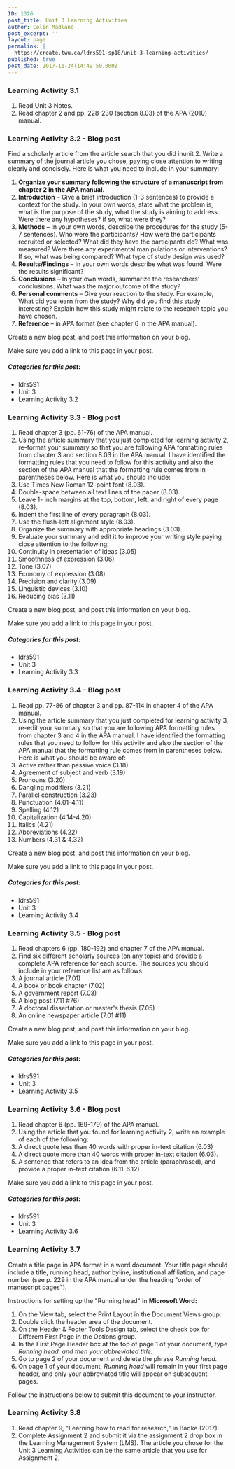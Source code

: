 ```yaml
---
ID: 1326
post_title: Unit 3 Learning Activities
author: Colin Madland
post_excerpt: ''
layout: page
permalink: |
  https://create.twu.ca/ldrs591-sp18/unit-3-learning-activities/
published: true
post_date: 2017-11-24T14:49:50.000Z
---
```


### Learning Activity 3.1

1. Read Unit 3 Notes.
2. Read chapter 2 and pp. 228-230 \(section 8.03\) of the APA \(2010\) manual.

### Learning Activity 3.2 - Blog post

Find a scholarly article from the article search that you did inunit 2. Write a summary of the journal article you chose, paying close attention to writing clearly and concisely. Here is what you need to include in your summary:

1. **Organize your summary following the structure of a manuscript from chapter 2 in the APA manual.**
2. **Introduction** – Give a brief introduction \(1-3 sentences\) to provide a context for the study. In your own words, state what the problem is, what is the purpose of the study, what the study is aiming to address. Were there any hypotheses? if so, what were they?
3. **Methods** – In your own words, describe the procedures for the study \(5-7 sentences\). Who were the participants? How were the participants recruited or selected? What did they have the participants do? What was measured? Were there any experimental manipulations or interventions? If so, what was being compared? What type of study design was used?
4. **Results/Findings** – In your own words describe what was found. Were the results significant?
5. **Conclusions** – In your own words, summarize the researchers’ conclusions. What was the major outcome of the study?
6. **Personal comments** – Give your reaction to the study. For example, What did you learn from the study? Why did you find this study interesting? Explain how this study might relate to the research topic you have chosen.
7. **Reference** – in APA format \(see chapter 6 in the APA manual\).

Create a new blog post, and post this information on your blog.

Make sure you add a link to this page in your post.

##### Categories for this post:

* ldrs591
* Unit 3
* Learning Activity 3.2

### Learning Activity 3.3 - Blog post

1. Read chapter 3 \(pp. 61-76\) of the APA manual.
2. Using the article summary that you just completed for learning activity 2, re-format your summary so that you are following APA formatting rules from chapter 3 and section 8.03 in the APA manual. I have identified the formatting rules that you need to follow for this activity and also the section of the APA manual that the formatting rule comes from in parentheses below. Here is what you should include:
3. Use Times New Roman 12-point font \(8.03\).
4. Double-space between all text lines of the paper \(8.03\).
5. Leave 1- inch margins at the top, bottom, left, and right of every page \(8.03\).
6. Indent the first line of every paragraph \(8.03\).
7. Use the flush-left alignment style \(8.03\).
8. Organize the summary with appropriate headings \(3.03\).
9. Evaluate your summary and edit it to improve your writing style paying close attention to the following:
10. Continuity in presentation of ideas \(3.05\)
11. Smoothness of expression \(3.06\)
12. Tone \(3.07\)
13. Economy of expression \(3.08\)
14. Precision and clarity \(3.09\)
15. Linguistic devices \(3.10\)
16. Reducing bias \(3.11\)

Create a new blog post, and post this information on your blog.

Make sure you add a link to this page in your post.

##### Categories for this post:

* ldrs591
* Unit 3
* Learning Activity 3.3

### Learning Activity 3.4 - Blog post

1. Read pp. 77-86 of chapter 3 and pp. 87-114 in chapter 4 of the APA manual.
2. Using the article summary that you just completed for learning activity 3, re-edit your summary so that you are following APA formatting rules from chapter 3 and 4 in the APA manual. I have identified the formatting rules that you need to follow for this activity and also the section of the APA manual that the formatting rule comes from in parentheses below. Here is what you should be aware of:
3. Active rather than passive voice \(3.18\)
4. Agreement of subject and verb \(3.19\)
5. Pronouns \(3.20\)
6. Dangling modifiers \(3.21\)
7. Parallel construction \(3.23\)
8. Punctuation \(4.01-4.11\)
9. Spelling \(4.12\)
10. Capitalization \(4.14-4.20\)
11. Italics \(4.21\)
12. Abbreviations \(4.22\)
13. Numbers \(4.31 & 4.32\)

Create a new blog post, and post this information on your blog.

Make sure you add a link to this page in your post.

##### Categories for this post:

* ldrs591
* Unit 3
* Learning Activity 3.4

### Learning Activity 3.5 - Blog post

1. Read chapters 6 \(pp. 180-192\) and chapter 7 of the APA manual.
2. Find six different scholarly sources \(on any topic\) and provide a complete APA reference for each source. The sources you should include in your reference list are as follows:
3. A journal article \(7.01\)
4. A book or book chapter \(7.02\)
5. A government report \(7.03\)
6. A blog post \(7.11 \#76\)
7. A doctoral dissertation or master's thesis \(7.05\)
8. An online newspaper article \(7.01 \#11\)

Create a new blog post, and post this information on your blog.

Make sure you add a link to this page in your post.

##### Categories for this post:

* ldrs591
* Unit 3
* Learning Activity 3.5

### Learning Activity 3.6 - Blog post

1. Read chapter 6 \(pp. 169-179\) of the APA manual.
2. Using the article that you found for learning activity 2, write an example of each of the following:
3. A direct quote less than 40 words with proper in-text citation \(6.03\)
4. A direct quote more than 40 words with proper in-text citation \(6.03\).
5. A sentence that refers to an idea from the article \(paraphrased\), and provide a proper in-text citation \(6.11-6.12\)

Make sure you add a link to this page in your post.

##### Categories for this post:

* ldrs591
* Unit 3
* Learning Activity 3.6

### Learning Activity 3.7

Create a title page in APA format in a word document. Your title page should include a title, running head, author byline, institutional affiliation, and page number \(see p. 229 in the APA manual under the heading "order of manuscript pages"\).

Instructions for setting up the "Running head" in **Microsoft Word:**

1. On the View tab, select the Print Layout in the Document Views group.
2. Double click the header area of the document.
3. On the Header & Footer Tools Design tab, select the check box for Different First Page in the Options group.
4. In the First Page Header box at the top of page 1 of your document, type _Running head: and then your abbreviated title._
5. Go to page 2 of your document and delete the phrase _Running head._
6. On page 1 of your document, _Running head_ will remain in your first page header, and only your abbreviated title will appear on subsequent pages.

Follow the instructions below to submit this document to your instructor.

### Learning Activity 3.8

1. Read chapter 9, "Learning how to read for research," in Badke \(2017\).
2. Complete Assignment 2 and submit it via the assignment 2 drop box in the Learning Management System \(LMS\). The article you chose for the Unit 3 Learning Activities can be the same article that you use for Assignment 2.



